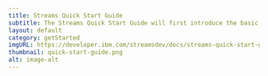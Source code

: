 ```yaml
---
title: Streams Quick Start Guide
subtitle: The Streams Quick Start Guide will first introduce the basic concepts and building blocks. Then, you will write, run and monitor a very simple SPL Streams application.
layout: default
category: getStarted
imgURL: https://developer.ibm.com/streamsdev/docs/streams-quick-start-guide/
thumbnail: quick-start-guide.png
alt: image-alt
---
```

